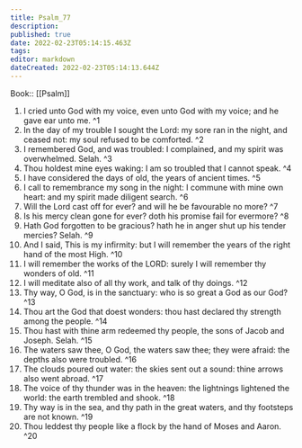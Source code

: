 ```yaml
---
title: Psalm_77
description: 
published: true
date: 2022-02-23T05:14:15.463Z
tags: 
editor: markdown
dateCreated: 2022-02-23T05:14:13.644Z
---
```


 Book:: [[Psalm]]
 1. I cried unto God with my voice, even unto God with my voice; and he gave ear unto me. ^1
 2. In the day of my trouble I sought the Lord: my sore ran in the night, and ceased not: my soul refused to be comforted. ^2
 3. I remembered God, and was troubled: I complained, and my spirit was overwhelmed. Selah. ^3
 4. Thou holdest mine eyes waking: I am so troubled that I cannot speak. ^4
 5. I have considered the days of old, the years of ancient times. ^5
 6. I call to remembrance my song in the night: I commune with mine own heart: and my spirit made diligent search. ^6
 7. Will the Lord cast off for ever? and will he be favourable no more? ^7
 8. Is his mercy clean gone for ever? doth his promise fail for evermore? ^8
 9. Hath God forgotten to be gracious? hath he in anger shut up his tender mercies? Selah. ^9
 10. And I said, This is my infirmity: but I will remember the years of the right hand of the most High. ^10
 11. I will remember the works of the LORD: surely I will remember thy wonders of old. ^11
 12. I will meditate also of all thy work, and talk of thy doings. ^12
 13. Thy way, O God, is in the sanctuary: who is so great a God as our God? ^13
 14. Thou art the God that doest wonders: thou hast declared thy strength among the people. ^14
 15. Thou hast with thine arm redeemed thy people, the sons of Jacob and Joseph. Selah. ^15
 16. The waters saw thee, O God, the waters saw thee; they were afraid: the depths also were troubled. ^16
 17. The clouds poured out water: the skies sent out a sound: thine arrows also went abroad. ^17
 18. The voice of thy thunder was in the heaven: the lightnings lightened the world: the earth trembled and shook. ^18
 19. Thy way is in the sea, and thy path in the great waters, and thy footsteps are not known. ^19
 20. Thou leddest thy people like a flock by the hand of Moses and Aaron. ^20
